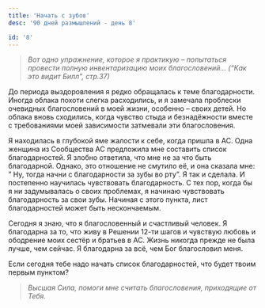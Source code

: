 ```yaml
---
title: 'Начать с зубов'
desc: '90 дней размышлений - день 8'

id: '8'
---
```


> _Вот одно упражнение, которое я практикую – попытаться провести полную
> инвентаризацию моих благословений… (“Как это видит Билл”, стр.37)_

До периода выздоровления я редко обращалась к теме благодарности. Иногда
облака похоти слегка расходились, и я замечала проблески очевидных
благословений в моей жизни, особенно – своих детей. Но облака вновь сходились,
когда чувство стыда и безнадёжности вместе с требованиями моей зависимости
затмевали эти благословения.

Я находилась в глубокой яме жалости к себе, когда пришла в АС. Одна женщина из
Сообщества АС предложила мне составить список благодарностей. Я злобно
ответила, что мне не за что быть благодарной. Однако, это отношение не смутило
её, и она сказала мне: ” Ну, тогда начни с благодарности за зубы во рту”. Я
так и сделала. И постепенно научилась чувствовать благодарность. С тех пор,
когда бы я ни задумывалась о своих проблемах, я начинаю чувствовать
благодарность за свои зубы. Начиная с этого пункта, лист благодарностей может
быть нескончаемым.

Сегодня я знаю, что я благословенный и счастливый человек. Я благодарна за то,
что живу в Решении 12-ти шагов и чувствую любовь и ободрение моих сестёр и
братьев в АС. Жизнь никогда прежде не была лучше, чем сейчас. Я благодарна за
всё, чем Бог благословил меня.

Если сегодня тебе надо начать список благодарностей, что будет твоим первым
пунктом?

> _Высшая Сила, помоги мне считать благословения, приходящие от Тебя._
